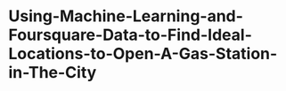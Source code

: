 # Using-Machine-Learning-and-Foursquare-Data-to-Find-Ideal-Locations-to-Open-A-Gas-Station-in-The-City